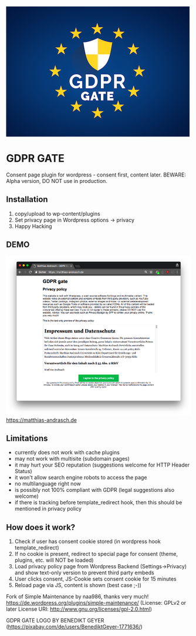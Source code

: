 ![alt text](gdpr-gate_cc0_benedikt_geyer_thumbnail.png)
# GDPR GATE
Consent page plugin for wordpress - consent first, content later.
BEWARE: Alpha version, DO NOT use in production.

## Installation
1. copy/upload to wp-content/plugins
2. Set privacy page in Wordpress options -> privacy
3. Happy Hacking

## DEMO
![alt text](gdpr_gate_screenshot.png)
https://matthias-andrasch.de


## Limitations
- currently does not work with cache plugins
- may not work with multisite (subdomain pages)
- it may hurt your SEO reputation (suggestions welcome for HTTP Header Status)
- it won't allow search engine robots to access the page
- no multilanguage right now
- is possibly not 100% compliant with GDPR (legal suggestions also welcome)
- if there is tracking before template_redirect hook, then this should be mentioned in privacy policy

## How does it work?
1. Check if user has consent cookie stored (in wordpress hook template_redirect)
2. If no cookie is present, redirect to special page for consent (theme, plugins, etc. will NOT be loaded)
3. Load privacy policy page from Wordpress Backend (Settings->Privacy) and show text-only version to prevent third party embeds
4. User clicks consent, JS-Cookie sets consent cookie for 15 minutes
5. Reload page via JS, content is shown (best case ;-))

Fork of Simple Maintenance by naa986, thanks very much!
https://de.wordpress.org/plugins/simple-maintenance/
(License: GPLv2 or later
License URI: http://www.gnu.org/licenses/gpl-2.0.html)

GDPR GATE LOGO BY BENEDIKT GEYER (https://pixabay.com/de/users/BenediktGeyer-1771636/)

